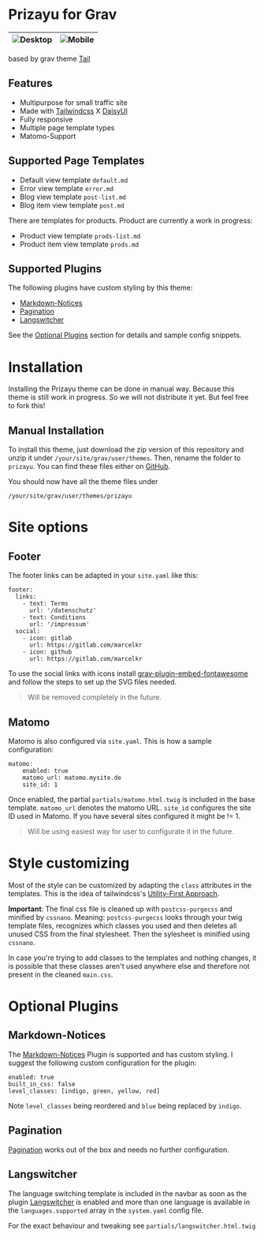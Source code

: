 # Prizayu for Grav



| ![Desktop](https://i.ibb.co.com/F8gYVTd/screenshot-rocks.png) | ![Mobile](https://i.ibb.co.com/9ZcMmwt/screenshot-rocks.jpg) |
| :----------------------------------------------------------: | ------------------------------------------------------------ |



based by grav theme [Tail](https://github.com/getgrav/grav-theme-tail)

## Features

* Multipurpose for small traffic site
* Made with [Tailwindcss](https://tailwindcss.com/) X [DaisyUI](https://daisyui.com)
* Fully responsive
* Multiple page template types
* Matomo-Support

## Supported Page Templates

* Default view template `default.md`
* Error view template `error.md`
* Blog view template `post-list.md`
* Blog item view template `post.md`

There are templates for products. Product are currently a work in progress:
* Product view template `prods-list.md`
* Product item view template `prods.md`

## Supported Plugins

The following plugins have custom styling by this theme:

* [Markdown-Notices](https://github.com/getgrav/grav-plugin-markdown-notices)
* [Pagination](https://github.com/getgrav/grav-plugin-pagination)
* [Langswitcher](https://github.com/getgrav/grav-plugin-langswitcher)

See the [Optional Plugins](#optional-plugins) section for details and sample config snippets.

# Installation

Installing the Prizayu theme can be done in manual way. Because this theme is still work in progress. So we will not distribute it yet. But feel free to fork this!

## Manual Installation

To install this theme, just download the zip version of this repository and unzip it under `/your/site/grav/user/themes`. Then, rename the folder to `prizayu`. You can find these files either on [GitHub](https://github.com/rizqijune/prizayu).

You should now have all the theme files under

    /your/site/grav/user/themes/prizayu

# Site options

## Footer
The footer links can be adapted in your `site.yaml` like this:

    footer:
      links:
        - text: Terms
          url: '/datenschutz'
        - text: Conditions
          url: '/impressum'
      social:
        - icon: gitlab
          url: https://gitlab.com/marcelkr
        - icon: github
          url: https://gitlab.com/marcelkr

To use the social links with icons install [
grav-plugin-embed-fontawesome](https://github.com/N-Parsons/grav-plugin-embed-fontawesome) and follow the steps to set up the SVG files needed. 

> Will be removed completely in the future.

## Matomo
Matomo is also configured via `site.yaml`. This is how a sample configuration:

    matomo:
        enabled: true
        matomo_url: matomo.mysite.de
        site_id: 1

Once enabled, the partial `partials/matomo.html.twig` is included in the base template.
`matomo_url` denotes the matomo URL. `site_id` configures the site ID used in Matomo.
If you have several sites configured it might be != 1.

> Will be using easiest way for user to configurate it in the future.

# Style customizing
Most of the style can be customized by adapting the `class` attributes in the templates. This is the idea of tailwindcss's [Utility-First Approach](https://tailwindcss.com/docs/utility-first).

**Important**: The final css file is cleaned up with `postcss-purgecss` and minified by `cssnano`. Meaning: `postcss-purgecss` looks through your twig template files, recognizes which classes you used and then deletes all unused CSS from the final stylesheet. Then the sylesheet is minified using `cssnano`.

In case you're trying to add classes to the templates and nothing changes, it is possible that these classes aren't used anywhere else and therefore not present in the cleaned `main.css`.



# Optional Plugins

## Markdown-Notices

The [Markdown-Notices](https://github.com/getgrav/grav-plugin-markdown-notices) Plugin is supported 
and has custom styling. I suggest the following custom configuration for the plugin:

```
enabled: true
built_in_css: false
level_classes: [indigo, green, yellow, red]
```

Note `level_classes` being reordered and `blue` being replaced by `indigo`.

## Pagination

[Pagination](https://github.com/getgrav/grav-plugin-pagination) works out of the box and needs no further configuration.

## Langswitcher

The language switching template is included in the navbar as soon as the plugin
[Langswitcher](https://github.com/getgrav/grav-plugin-langswitcher)
is enabled and more than one language is available in the `languages.supported` 
array in the `system.yaml` config file.

For the exact behaviour and tweaking see `partials/langswitcher.html.twig`
